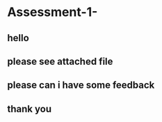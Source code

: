 # Assessment-1-

## hello 
## please see attached file
## please can i have some feedback

## thank you
